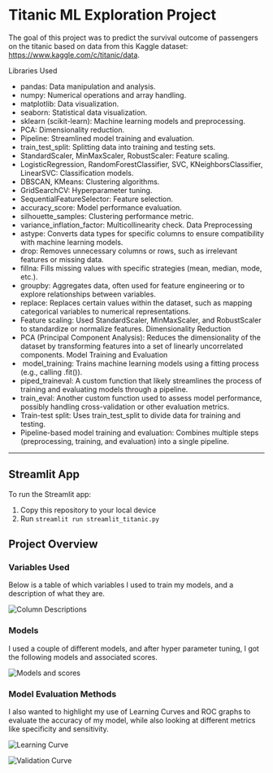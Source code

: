 # Titanic ML Exploration Project

The goal of this project was to predict the survival outcome of passengers on the titanic based on data from this Kaggle dataset: https://www.kaggle.com/c/titanic/data.

Libraries Used
- pandas: Data manipulation and analysis.
- numpy: Numerical operations and array handling.
- matplotlib: Data visualization.
- seaborn: Statistical data visualization.
- sklearn (scikit-learn): Machine learning models and preprocessing.
- PCA: Dimensionality reduction.
- Pipeline: Streamlined model training and evaluation.
- train_test_split: Splitting data into training and testing sets.
- StandardScaler, MinMaxScaler, RobustScaler: Feature scaling.
- LogisticRegression, RandomForestClassifier, SVC, KNeighborsClassifier, LinearSVC: Classification models.
- DBSCAN, KMeans: Clustering algorithms.
- GridSearchCV: Hyperparameter tuning.
- SequentialFeatureSelector: Feature selection.
- accuracy_score: Model performance evaluation.
- silhouette_samples: Clustering performance metric.
- variance_inflation_factor: Multicollinearity check.
Data Preprocessing
- astype: Converts data types for specific columns to ensure compatibility with machine learning models.
- drop: Removes unnecessary columns or rows, such as irrelevant features or missing data.
- fillna: Fills missing values with specific strategies (mean, median, mode, etc.).
- groupby: Aggregates data, often used for feature engineering or to explore relationships between variables.
- replace: Replaces certain values within the dataset, such as mapping categorical variables to numerical representations.
- Feature scaling: Used StandardScaler, MinMaxScaler, and RobustScaler to standardize or normalize features.
Dimensionality Reduction
- PCA (Principal Component Analysis): Reduces the dimensionality of the dataset by transforming features into a set of linearly uncorrelated components.
Model Training and Evaluation
-  model_training: Trains machine learning models using a fitting process (e.g., calling .fit()).
- piped_traineval: A custom function that likely streamlines the process of training and evaluating models through a pipeline.
- train_eval: Another custom function used to assess model performance, possibly handling cross-validation or other evaluation metrics.
- Train-test split: Uses train_test_split to divide data for training and testing.
- Pipeline-based model training and evaluation: Combines multiple steps (preprocessing, training, and evaluation) into a single pipeline.
---

## Streamlit App

To run the Streamlit app:
1. Copy this repository to your local device
2. Run `streamlit run streamlit_titanic.py`

## Project Overview

### Variables Used

Below is a table of which variables I used to train my models, and a description of what they are.

![Column Descriptions](https://github.com/lwilsen/IEX_Training/blob/main/Titanic/Images/Screenshot%202024-04-23%20at%208.46.46%E2%80%AFAM.png)

### Models

I used a couple of different models, and after hyper parameter tuning, I got the following models and associated scores.

![Models and scores](https://github.com/lwilsen/IEX_Training/blob/main/Titanic/Images/Screenshot%202024-05-01%20at%203.28.13%E2%80%AFPM.png)

### Model Evaluation Methods

I also wanted to highlight my use of Learning Curves and ROC graphs to evaluate the accuracy of my model, while also looking at different metrics like specificity and sensitivity.

![Learning Curve](https://github.com/lwilsen/IEX_Training/blob/main/Titanic/Images/Screenshot%202024-04-23%20at%208.48.06%E2%80%AFAM.png)

![Validation Curve](https://github.com/lwilsen/IEX_Training/blob/main/Titanic/Images/Screenshot%202024-04-23%20at%208.48.19%E2%80%AFAM.png)
